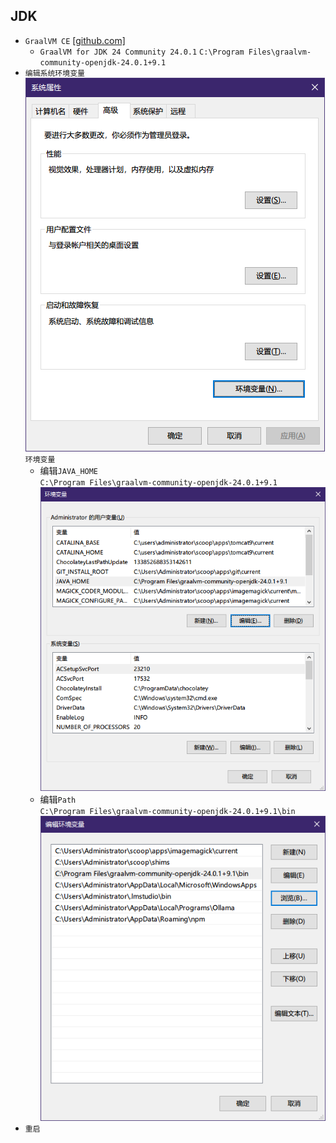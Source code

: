 ## JDK
* `GraalVM CE` [[github.com]](https://github.com/graalvm/graalvm-ce-builds/releases)
    * `GraalVM for JDK 24 Community 24.0.1`
    `C:\Program Files\graalvm-community-openjdk-24.0.1+9.1`
* `编辑系统环境变量`  
![](屏幕截图%202025-04-18%20064804.png)  
`环境变量`
    * 编辑`JAVA_HOME`  
    `C:\Program Files\graalvm-community-openjdk-24.0.1+9.1`  
    ![](屏幕截图%202025-04-18%20070016.png)
    * 编辑`Path`  
    `C:\Program Files\graalvm-community-openjdk-24.0.1+9.1\bin`  
    ![](屏幕截图%202025-04-18%20070646.png)
* `重启`